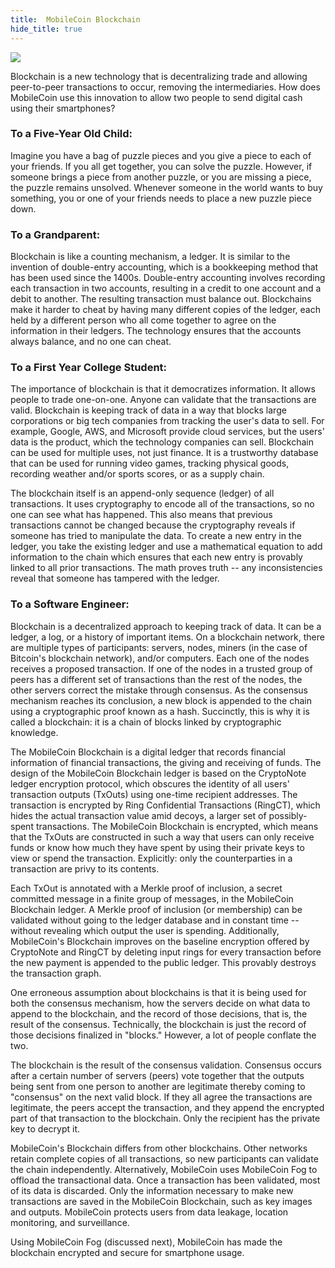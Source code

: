 ```yaml
---
title:  MobileCoin Blockchain
hide_title: true
---
```


![](https://raw.githubusercontent.com/mobilecoinofficial/developer-portal/main/images/Blockchain.png)

[What is MobileCoin's Blockchain?]: #what-is-blockchain

Blockchain is a new technology that is decentralizing trade and allowing peer-to-peer transactions to occur, removing the intermediaries. How does MobileCoin use this innovation to allow two people to send digital cash using their smartphones?

### To a Five-Year Old Child:

Imagine you have a bag of puzzle pieces and you give a piece to each of your friends. If you all get together, you can solve the puzzle. However, if someone brings a piece from another puzzle, or you are missing a piece, the puzzle remains unsolved. Whenever someone in the world wants to buy something, you or one of your friends needs to place a new puzzle piece down.

### To a Grandparent:

Blockchain is like a counting mechanism, a ledger. It is similar to the invention of double-entry accounting, which is a bookkeeping method that has been used since the 1400s. Double-entry accounting involves recording each transaction in two accounts, resulting in a credit to one account and a debit to another. The resulting transaction must balance out. Blockchains make it harder to cheat by having many different copies of the ledger, each held by a different person who all come together to agree on the information in their ledgers. The technology ensures that the accounts always balance, and no one can cheat.

### To a First Year College Student:

The importance of blockchain is that it democratizes information. It allows people to trade one-on-one. Anyone can validate that the transactions are valid. Blockchain is keeping track of data in a way that blocks large corporations or big tech companies from tracking the user's data to sell. For example, Google, AWS, and Microsoft provide cloud services, but the users' data is the product, which the technology companies can sell. Blockchain can be used for multiple uses, not just finance. It is a trustworthy database that can be used for running video games, tracking physical goods, recording weather and/or sports scores, or as a supply chain.

The blockchain itself is an append-only sequence (ledger) of all transactions. It uses cryptography to encode all of the transactions, so no one can see what has happened. This also means that previous transactions cannot be changed because the cryptography reveals if someone has tried to manipulate the data. To create a new entry in the ledger, you take the existing ledger and use a mathematical equation to add information to the chain which ensures that each new entry is provably linked to all prior transactions. The math proves truth -- any inconsistencies reveal that someone has tampered with the ledger.

### To a Software Engineer:

Blockchain is a decentralized approach to keeping track of data. It can be a ledger, a log, or a history of important items. On a blockchain network, there are multiple types of participants: servers, nodes, miners (in the case of Bitcoin's blockchain network), and/or computers. Each one of the nodes receives a proposed transaction. If one of the nodes in a trusted group of peers has a different set of transactions than the rest of the nodes, the other servers correct the mistake through consensus. As the consensus mechanism reaches its conclusion, a new block is appended to the chain using a cryptographic proof known as a hash. Succinctly, this is why it is called a blockchain: it is a chain of blocks linked by cryptographic knowledge.

The MobileCoin Blockchain is a digital ledger that records financial information of financial transactions, the giving and receiving of funds. The design of the MobileCoin Blockchain ledger is based on the CryptoNote ledger encryption protocol, which obscures the identity of all users' transaction outputs (TxOuts) using one-time recipient addresses. The transaction is encrypted by Ring Confidential Transactions (RingCT), which hides the actual transaction value amid decoys, a larger set of possibly-spent transactions. The MobileCoin Blockchain is encrypted, which means that the TxOuts are constructed in such a way that users can only receive funds or know how much they have spent by using their private keys to view or spend the transaction. Explicitly: only the counterparties in a transaction are privy to its contents.

Each TxOut is annotated with a Merkle proof of inclusion, a secret committed message in a finite group of messages, in the MobileCoin Blockchain ledger. A Merkle proof of inclusion (or membership) can be validated without going to the ledger database and in constant time -- without revealing which output the user is spending. Additionally, MobileCoin's Blockchain improves on the baseline encryption offered by CryptoNote and RingCT by deleting input rings for every transaction before the new payment is appended to the public ledger. This provably destroys the transaction graph.

One erroneous assumption about blockchains is that it is being used for both the consensus mechanism, how the servers decide on what data to append to the blockchain, and the record of those decisions, that is, the result of the consensus. Technically, the blockchain is just the record of those decisions finalized in "blocks." However, a lot of people conflate the two.

The blockchain is the result of the consensus validation. Consensus occurs after a certain number of servers (peers) vote together that the outputs being sent from one person to another are legitimate thereby coming to "consensus" on the next valid block. If they all agree the transactions are legitimate, the peers accept the transaction, and they append the encrypted part of that transaction to the blockchain. Only the recipient has the private key to decrypt it.

MobileCoin's Blockchain differs from other blockchains. Other networks retain complete copies of all transactions, so new participants can validate the chain independently. Alternatively, MobileCoin uses MobileCoin Fog to offload the transactional data. Once a transaction has been validated, most of its data is discarded. Only the information necessary to make new transactions are saved in the MobileCoin Blockchain, such as key images and outputs. MobileCoin protects users from data leakage, location monitoring, and surveillance.

Using MobileCoin Fog (discussed next), MobileCoin has made the blockchain encrypted and secure for smartphone usage.
